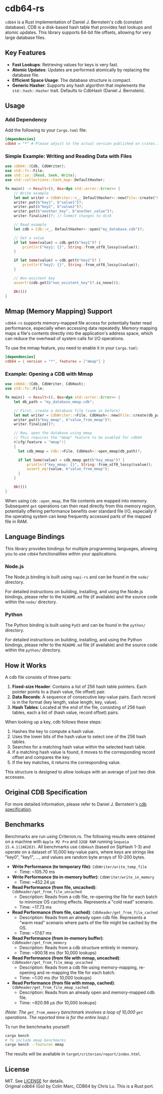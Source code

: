 # cdb64-rs

`cdb64` is a Rust implementation of Daniel J. Bernstein's cdb (constant database). CDB is a disk-based hash table that provides fast lookups and atomic updates. This library supports 64-bit file offsets, allowing for very large database files.

## Key Features

* **Fast Lookups**: Retrieving values for keys is very fast.
* **Atomic Updates**: Updates are performed atomically by replacing the database file.
* **Efficient Space Usage**: The database structure is compact.
* **Generic Hasher**: Supports any hash algorithm that implements the `std::hash::Hasher` trait. Defaults to CdbHash (Daniel J. Bernstein).

## Usage

### Add Dependency

Add the following to your `Cargo.toml` file:

```toml
[dependencies]
cdb64 = "*" # Please adjust to the actual version published on crates.io
```

### Simple Example: Writing and Reading Data with Files

```rust
use cdb64::{Cdb, CdbWriter};
use std::fs::File;
use std::io::{Read, Seek, Write}; 
use std::collections::hash_map::DefaultHasher; 

fn main() -> Result<(), Box<dyn std::error::Error>> {
    // Write example
    let mut writer = CdbWriter::<_, DefaultHasher>::new(File::create("my_database.cdb")?)?;
    writer.put(b"key1", b"value1")?;
    writer.put(b"key2", b"value2")?;
    writer.put(b"another_key", b"another_value")?;
    writer.finalize()?; // Commit changes to disk

    // Read example
    let cdb = Cdb::<_, DefaultHasher>::open("my_database.cdb")?;

    // Get a value
    if let Some(value) = cdb.get(b"key1")? {
        println!("key1: {}", String::from_utf8_lossy(&value));
    }

    if let Some(value) = cdb.get(b"key2")? {
        println!("key2: {}", String::from_utf8_lossy(&value));
    }

    // Non-existent key
    assert!(cdb.get(b"non_existent_key")?.is_none());

    Ok(())
}
```

## Mmap (Memory Mapping) Support

`cdb64-rs` supports memory-mapped file access for potentially faster read performance, especially when accessing data repeatedly. Memory mapping maps a file's contents directly into the application's address space, which can reduce the overhead of system calls for I/O operations.

To use the mmap feature, you need to enable it in your `Cargo.toml`:

```toml
[dependencies]
cdb64 = { version = "*", features = ["mmap"] }
```

### Example: Opening a CDB with Mmap

```rust
use cdb64::{Cdb, CdbWriter, CdbHash};
use std::fs::File;

fn main() -> Result<(), Box<dyn std::error::Error>> {
    let db_path = "my_database_mmap.cdb";

    // First, create a database file (same as before)
    let mut writer = CdbWriter::<File, CdbHash>::new(File::create(db_path)?)?;
    writer.put(b"key_mmap", b"value_from_mmap")?;
    writer.finalize()?;

    // Now, open the database using mmap
    // This requires the "mmap" feature to be enabled for cdb64
    #[cfg(feature = "mmap")]
    {
      let cdb_mmap = Cdb::<File, CdbHash>::open_mmap(db_path)?;

      if let Some(value) = cdb_mmap.get(b"key_mmap")? {
          println!("key_mmap: {}", String::from_utf8_lossy(&value));
          assert_eq!(value, b"value_from_mmap");
      }
    } 

    Ok(())
}
```

When using `Cdb::open_mmap`, the file contents are mapped into memory. Subsequent `get` operations can then read directly from this memory region, potentially offering performance benefits over standard file I/O, especially if the operating system can keep frequently accessed parts of the mapped file in RAM.

## Language Bindings

This library provides bindings for multiple programming languages, allowing you to use `cdb64` functionalities within your applications.

### Node.js

The Node.js binding is built using `napi-rs` and can be found in the `node/` directory.

For detailed instructions on building, installing, and using the Node.js bindings, please refer to the `README.md` file (if available) and the source code within the `node/` directory.

### Python

The Python binding is built using `PyO3` and can be found in the `python/` directory.

For detailed instructions on building, installing, and using the Python bindings, please refer to the `README.md` file (if available) and the source code within the `python/` directory.

## How it Works

A cdb file consists of three parts:

1. **Fixed-size Header**: Contains a list of 256 hash table pointers. Each pointer points to a (hash value, file offset) pair.
2. **Data Records**: A sequence of consecutive key-value pairs. Each record is in the format (key length, value length, key, value).
3. **Hash Tables**: Located at the end of the file, consisting of 256 hash tables, each a list of (hash value, record offset) pairs.

When looking up a key, cdb follows these steps:

1. Hashes the key to compute a hash value.
2. Uses the lower bits of the hash value to select one of the 256 hash tables.
3. Searches for a matching hash value within the selected hash table.
4. If a matching hash value is found, it moves to the corresponding record offset and compares the key.
5. If the key matches, it returns the corresponding value.

This structure is designed to allow lookups with an average of just two disk accesses.

## Original CDB Specification

For more detailed information, please refer to Daniel J. Bernstein's [cdb specification](https://cr.yp.to/cdb.html).

## Benchmarks

Benchmarks are run using Criterion.rs. The following results were obtained on a machine with `Apple M2 Pro` and `32GB RAM` running `Sequoia 15.4.1(24E263)`. All benchmarks use `CdbHash` (based on SipHash 1-3) and operate on a dataset of 10,000 key-value pairs, where keys are strings like "key0", "key1", ..., and values are random byte arrays of 10-200 bytes.

* **Write Performance (to temporary file)**: `CdbWriter/write_temp_file`
  * Time: ~105.70 ms
* **Write Performance (to in-memory buffer)**: `CdbWriter/write_in_memory`
  * Time: ~452.24 µs
* **Read Performance (from file, uncached)**: `CdbReader/get_from_file_uncached`
  * Description: Reads from a cdb file, re-opening the file for each batch to minimize OS caching effects. Represents a "cold read" scenario.
  * Time: ~17.73 ms
* **Read Performance (from file, cached)**: `CdbReader/get_from_file_cached`
  * Description: Reads from an already open cdb file. Represents a "warm read" scenario where parts of the file might be cached by the OS.
  * Time: ~17.67 ms
* **Read Performance (from in-memory buffer)**: `CdbReader/get_from_memory`
  * Description: Reads from a cdb structure entirely in memory.
  * Time: ~900.18 ms (for 10,000 lookups)
* **Read Performance (from file with mmap, uncached)**: `CdbReader/get_from_file_mmap_uncached`
  * Description: Reads from a cdb file using memory-mapping, re-opening and re-mapping the file for each batch.
  * Time: ~1.00 ms (for 10,000 lookups)
* **Read Performance (from file with mmap, cached)**: `CdbReader/get_from_file_mmap_cached`
  * Description: Reads from an already open and memory-mapped cdb file.
  * Time: ~920.98 µs (for 10,000 lookups)

*(Note: The `get_from_memory` benchmark involves a loop of 10,000 `get` operations. The reported time is for the entire loop.)*

To run the benchmarks yourself:

```sh
cargo bench
# To include mmap benchmarks
cargo bench --features mmap
```

The results will be available in `target/criterion/report/index.html`.

## License

MIT. See [LICENSE](./LICENSE) for details.  
Original cdb64 (Go) by Colin Marc, CDB64 by Chris Lu. This is a Rust port.
